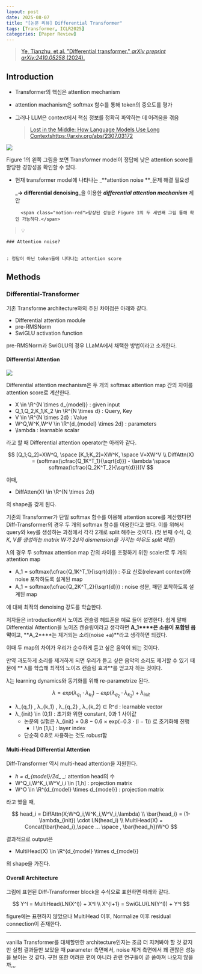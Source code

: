```yaml
---
layout: post
date: 2025-08-07
title: "[논문 리뷰] Differential Transformer"
tags: [Transformer, ICLR2025]
categories: [Paper Review]
---
```


> [Ye, Tianzhu, et al. "Differential transformer." ](https://arxiv.org/abs/2410.05258)[_arXiv preprint arXiv:2410.05258_](https://arxiv.org/abs/2410.05258)[ (2024).](https://arxiv.org/abs/2410.05258)



## Introduction

- Transformer의 핵심은 attention mechanism
- attention machanism은 softmax 함수를 통해 token의 중요도를 평가
- 그러나 LLM은 context에서 핵심 정보를 정확히 파악하는 데 어려움을 겪음

	> [Lost in the Middle: How Language Models Use Long Contextshttps://arxiv.org/abs/2307.03172](https://arxiv.org/abs/2307.03172)


![](https://prod-files-secure.s3.us-west-2.amazonaws.com/542b861c-36a8-4051-84e5-8804b6728dba/9083ea56-691a-4752-ae26-47f403431ac8/image.png?X-Amz-Algorithm=AWS4-HMAC-SHA256&X-Amz-Content-Sha256=UNSIGNED-PAYLOAD&X-Amz-Credential=ASIAZI2LB466XR7P7PNI%2F20250905%2Fus-west-2%2Fs3%2Faws4_request&X-Amz-Date=20250905T200109Z&X-Amz-Expires=3600&X-Amz-Security-Token=IQoJb3JpZ2luX2VjEBMaCXVzLXdlc3QtMiJHMEUCIHXhGiYRXeNmjgVXu1vWrGxO9sKh30upj%2FZgjDsL911RAiEAxl%2F8dfOxqFbxPawqQWGqz0e5LlUM5wNDivjkXQjk6NEq%2FwMIfBAAGgw2Mzc0MjMxODM4MDUiDAR5x3hl7F2L0HcTgircA0tNKggrPqw%2B6zah6sr0V4KqvU%2BWaZAEScgrOpOJW4iUncS8v5w91%2BOeILYPYwVFeTTxNGQ8Pauu6eCG52WDeiZQkCQCrhP7wHTyq%2FPQxueSHtjL8XYd6iFIhNcGR%2BXHagsIVS5D3s2eI8%2FQGAXWD4NZyznSXRF4o6JMieAxlxaKniZFYbEum9RDmmQElO18dzKzR9Wd3y8%2F3cB1hFtLYVE9klU%2B85tyv1DlEzpW6cdBND6TF9qmpgDX3eUG3s6FY3WNgj%2FMDEH7yTK6EnTdV05MJmRG3deq7pGpxfzg9jt12FGrJ%2F%2BLI2ubWUKLFzkhEoy4a2uC%2FYoklQkea%2BaVvChQejwu7WRNg5OMlZGilviAsH5C6ZmsDw8dCWp5fPVM5IlgOl1RX8SwcOG2ExP3534G0ZoO5qHZYpG%2FEcM4Gw3c6NGdfScpLfDXWgUfcAchSlJ%2F4N%2FV0dMSObzI%2FHVbknN3eqi3SGhaSR9rU4KzTUfSttki0H%2BmOOQRsjjUMkXtxdjncr32QB7%2FTLQM4qlWyMsG3wnnETcAmkRIKG2cQ%2FhSlU1T1O9NgP8hZxWZuFP8ZZswQF72sFMlXThzPfDEy1fIKeIkNvsVR%2BLP5p1e%2BQM59IoEETWcYOLphv7TMPnZ7MUGOqUBqwlCkhUeirme1DkRhyX7lAblbE%2FvIgtVrZiKtscwB3ryo%2FIwVCohuwPW2kYeLQY1W0Vb30L%2F%2B5S1jnA7rc65VPAoXr6oj1PVSKTDocgD%2B7otV4GmZlCQdmT3dBW%2BHEbAPRsNX7io1EzicjnL%2FMLp2gjSVQeP01YeDrmfrHo3k6vagm4GgFFQE%2B5xQDPs9muqPdDPpuXGACnJmbqSwpEVp9YnnH6W&X-Amz-Signature=dbb473ce895dbe7bb7ceda90ab00e54791b2b0baa0245597533177190b302f68&X-Amz-SignedHeaders=host&x-amz-checksum-mode=ENABLED&x-id=GetObject)


Figure 1의 왼쪽 그림을 보면 Transformer model이 정답에 낮은 attention score를 할당한 경향성을 확인할 수 있다.

- 현재 transformer model에 나타나는 _**attention noise **_문제 해결 필요성

	_**→ differential denoising**_을 이용한 _**differential attention mechanism**_ 제안


		<span class="notion-red">향상된 성능은 Figure 1의 두 세번째 그림 통해 확인 가능하다.</span>


> 💡 


	### Attention noise?


	: 정답이 아닌 token들에 나타나는 attention score



## Methods



### Differential-Transformer


기존 Transforme architecture와의 주된 차이점은 아래와 같다.

- Differential attention module
- pre-RMSNorm
- SwiGLU activation function

pre-RMSNorm과 SwiGLU의 경우 LLaMA에서 채택한 방법이라고 소개한다.



#### Differential Attention


![](https://prod-files-secure.s3.us-west-2.amazonaws.com/542b861c-36a8-4051-84e5-8804b6728dba/116d70b2-1963-4810-9167-f4c7d8a06e8f/image.png?X-Amz-Algorithm=AWS4-HMAC-SHA256&X-Amz-Content-Sha256=UNSIGNED-PAYLOAD&X-Amz-Credential=ASIAZI2LB466XR7P7PNI%2F20250905%2Fus-west-2%2Fs3%2Faws4_request&X-Amz-Date=20250905T200109Z&X-Amz-Expires=3600&X-Amz-Security-Token=IQoJb3JpZ2luX2VjEBMaCXVzLXdlc3QtMiJHMEUCIHXhGiYRXeNmjgVXu1vWrGxO9sKh30upj%2FZgjDsL911RAiEAxl%2F8dfOxqFbxPawqQWGqz0e5LlUM5wNDivjkXQjk6NEq%2FwMIfBAAGgw2Mzc0MjMxODM4MDUiDAR5x3hl7F2L0HcTgircA0tNKggrPqw%2B6zah6sr0V4KqvU%2BWaZAEScgrOpOJW4iUncS8v5w91%2BOeILYPYwVFeTTxNGQ8Pauu6eCG52WDeiZQkCQCrhP7wHTyq%2FPQxueSHtjL8XYd6iFIhNcGR%2BXHagsIVS5D3s2eI8%2FQGAXWD4NZyznSXRF4o6JMieAxlxaKniZFYbEum9RDmmQElO18dzKzR9Wd3y8%2F3cB1hFtLYVE9klU%2B85tyv1DlEzpW6cdBND6TF9qmpgDX3eUG3s6FY3WNgj%2FMDEH7yTK6EnTdV05MJmRG3deq7pGpxfzg9jt12FGrJ%2F%2BLI2ubWUKLFzkhEoy4a2uC%2FYoklQkea%2BaVvChQejwu7WRNg5OMlZGilviAsH5C6ZmsDw8dCWp5fPVM5IlgOl1RX8SwcOG2ExP3534G0ZoO5qHZYpG%2FEcM4Gw3c6NGdfScpLfDXWgUfcAchSlJ%2F4N%2FV0dMSObzI%2FHVbknN3eqi3SGhaSR9rU4KzTUfSttki0H%2BmOOQRsjjUMkXtxdjncr32QB7%2FTLQM4qlWyMsG3wnnETcAmkRIKG2cQ%2FhSlU1T1O9NgP8hZxWZuFP8ZZswQF72sFMlXThzPfDEy1fIKeIkNvsVR%2BLP5p1e%2BQM59IoEETWcYOLphv7TMPnZ7MUGOqUBqwlCkhUeirme1DkRhyX7lAblbE%2FvIgtVrZiKtscwB3ryo%2FIwVCohuwPW2kYeLQY1W0Vb30L%2F%2B5S1jnA7rc65VPAoXr6oj1PVSKTDocgD%2B7otV4GmZlCQdmT3dBW%2BHEbAPRsNX7io1EzicjnL%2FMLp2gjSVQeP01YeDrmfrHo3k6vagm4GgFFQE%2B5xQDPs9muqPdDPpuXGACnJmbqSwpEVp9YnnH6W&X-Amz-Signature=107136ddc0b5e87629a6558ebf2d044bc16a542eac7b560475123dcdab8ccaac&X-Amz-SignedHeaders=host&x-amz-checksum-mode=ENABLED&x-id=GetObject)


Differential attention mechanism은 두 개의 softmax attention map 간의 차이를 attention score로 계산한다.

- X \in \R^{N \times d\_{model}} : given input
- Q\_1,Q\_2,K\_1,K\_2 \in \R^{N \times d} : Query, Key
- V \in \R^{N \times 2d} : Value
- W^Q,W^K,W^V \in \R^{d\_{model} \times 2d} : parameters
- \lambda : learnable scalar

라고 할 때 Differential attention operator는 아래와 같다.


$$
[Q_1;Q_2]=XW^Q, \space [K_1;K_2]=XW^K, \space V=XW^V \\
DiffAttn(X) = (softmax(\cfrac{Q_1K^T_1}{\sqrt{d}}) - \lambda \space softmax(\cfrac{Q_2K^T_2}{\sqrt{d}}))V
$$


이때,

- DiffAtten(X) \in \R^{N \times 2d}

의 shape을 갖게 된다.


기존의 Transformer가 단일 softmax 함수를 이용해 attention score를 계산했다면 Diff-Transformer의 경우 두 개의 softmax 함수를 이용한다고 했다. 이를 위해서 query와 key를 생성하는 과정에서 각각 2개로 split 해주는 것이다. <span class="notion-red">(첫 번째 수식, </span><span class="notion-red">_Q, K, V를 생성하는 matrix W가 2d의 dismension을 가지는 이유도 split 때문_</span><span class="notion-red">)</span>


 λ의 경우 두 softmax attention map 간의 차이를 조정하기 위한 scaler로 두 개의 attention map

- A\_1 = softmax(\cfrac{Q\_1K^T\_1}{\sqrt{d}}) : 주요 신호(relevant context)와 noise 포착하도록 설계된 map
- A\_1 = softmax(\cfrac{Q\_2K^T\_2}{\sqrt{d}}) : noise 성분, 패턴 포착하도록 설계된 map 

에 대해 최적의 denoising 강도를 학습한다.


저자들은 introduction에서 노이즈 캔슬링 헤드폰을 예로 들어 설명한다. 쉽게 말해 Differential Attention을 노이즈 캔슬링이라고 생각하면 **A\_1****은 소음이 포함된 음악**이고, **A\_2****는 제거되는 소리(noise +a)**라고 생각하면 되겠다. 


이때 두 map의 차이가 우리가 순수하게 듣고 싶은 음악이 되는 것이다. 


만약 과도하게 소리를 제거하게 되면 우리가 듣고 싶은 음악의 소리도 제거할 수 있기 때문에 ** λ를 학습해 최적의 노이즈 캔슬링 효과**를 얻고자 하는 것이다.


λ는 learning dynamics와 동기화를 위해 re-parametrize 된다.


$$
\lambda = exp(\lambda_{q_1} \cdot \lambda_{k_1}) - exp(\lambda_{q_2} \cdot \lambda_{k_2}) + \lambda_{init}
$$

- λ\_{q\_1} , λ\_{k\_1} , λ\_{q\_2} , λ\_{k\_2} ∈ R^d : learnable vector
- λ\_{init} \in (0,1) : 초기화 위한 constant, 0과 1 사이값
	- 논문의 실험은 λ\_{init} = 0.8 − 0.6 × exp(−0.3 · (l − 1)) 로 초기화해 진행
		- l \in [1,L] : layer index
	- 단순히 0.8로 사용하는 것도 robust함


#### **Multi-Head Differential Attention**


Diff-Transformer 역시 multi-head attention을 지원한다.

- _h = d\_{model}/2d__ _: attention head의 수
- W^Q\_i,W^K\_i,W^V\_i,i \in [1,h] : projection matrix
- W^O \in \R^{d\_{model} \times d\_{model}} : projection matrix

라고 했을 때,


$$
head_i = DiffAttn(X;W^Q_i,W^K_i,W^V_i,\lambda) \\
\bar{head_i} = (1-\lambda_{init}) \cdot LN(head_i) \\
MultiHead(X) = Concat(\bar{head_i},\space ... \space , \bar{head_h})W^O
$$


결과적으로 output은

- MultiHead(X) \in \R^{d\_{model} \times d\_{model}}

의 shape을 가진다.



#### Overall Architecture


그림에 표현된 Diff-Transformer block을 수식으로 표현하면 아래와 같다.


$$
Y^l = MultiHead(LN(X^l)) + X^l \\
X^{l+1} = SwiGLU(LN(Y^l)) + Y^l
$$


figure에는 표현하지 않았으나 MultiHead 이후, Normalize 이후 residual connection이 존재한다.


---


vanilla Transformer를 대체할만한 architecture인지는 조금 더 지켜봐야 할 것 같지만 실험 결과들만 보았을 때 parameter 측면에서, noise 제거 측면에서 꽤 괜찮은 성능을 보이는 것 같다. 구현 또한 어려운 편이 아니라 관련 연구들이 곧 쏟아져 나오지 않을까,,,

